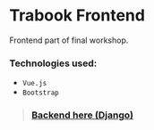 # Trabook Frontend

Frontend part of final workshop.

### Technologies used:
- `Vue.js`
- `Bootstrap`


> ### [Backend here (Django)](https://github.com/Adoration4None/trabook-backend)
